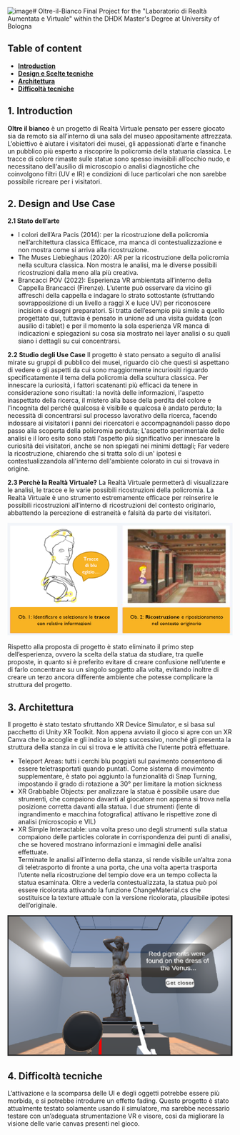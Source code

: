 ![image](https://github.com/federicabonifazi/Oltre-il-Bianco/assets/92318256/eddc49b0-08a8-4038-bcc0-1e15b8412e33)# Oltre-il-Bianco
Final Project for the "Laboratorio di Realtà Aumentata e Virtuale" within the DHDK Master's Degree at University of Bologna

## Table of content 
- [**Introduction**](#introduction)
- [**Design e Scelte tecniche**](#usecase)
- [**Architettura**](#softarchi)
- [**Difficoltà tecniche**](#criticalities)

## 1. Introduction <a name="introduction"></a>
<b>Oltre il bianco</b> è un progetto di Realtà Virtuale pensato per essere giocato sia da remoto sia all’interno di una sala del museo appositamente attrezzata. L’obiettivo è aiutare i visitatori dei musei, gli appassionati d’arte e finanche un pubblico più esperto a riscoprire la policromia della statuaria classica. Le tracce di colore rimaste sulle statue sono spesso invisibili all’occhio nudo, e necessitano dell'ausilio di microscopio o analisi diagnostiche che coinvolgono filtri (UV e IR) e condizioni di luce particolari che non sarebbe possibile ricreare per i visitatori.

## 2. Design and Use Case <a name="usecase"></a>
<b>2.1 Stato dell’arte</b>
<ul>
  <li>I colori dell’Ara Pacis (2014): per la ricostruzione della policromia nell’architettura classica Efficace, ma manca di contestualizzazione e non mostra come si arriva alla ricostruzione.</li> 
<li>The Muses Liebieghaus (2020): AR per la ricostruzione della policromia nella scultura classica. Non mostra le analisi, ma le diverse possibili ricostruzioni dalla meno alla più creativa.</li>
<li>Brancacci POV (2022): Esperienza VR ambientata all’interno della Cappella Brancacci (Firenze). L’utente può osservare da vicino gli affreschi della cappella e indagare lo strato sottostante (sfruttando sovrapposizione di un livello a raggi X e luce UV) per riconoscere incisioni e disegni preparatori. Si tratta dell’esempio più simile a quello progettato qui, tuttavia è pensato in unione ad una visita guidata (con ausilio di tablet) e per il momento la sola esperienza VR manca di indicazioni e spiegazioni su cosa sia mostrato nei layer analisi o su quali siano i dettagli su cui concentrarsi. </li>
</ul>
<b>2.2 Studio degli Use Case</b>
Il progetto è stato pensato a seguito di analisi mirate su gruppi di pubblico dei musei, riguardo ciò che questi si aspettano di vedere o gli aspetti da cui sono maggiormente  incuriositi riguardo specificatamente il tema della policromia della scultura classica. 
Per innescare la curiosità, i fattori scatenanti più efficaci da tenere in considerazione sono risultati:
la novità delle informazioni, l'aspetto inaspettato della ricerca, il mistero alla base della perdita del colore e l'incognita del perché qualcosa è visibile e qualcosa è andato perduto;
la necessità di concentrarsi sul processo lavorativo della ricerca, facendo indossare ai visitatori i panni dei ricercatori e accompagnandoli passo dopo passo alla scoperta della policromia perduta;
L'aspetto sperimentale delle analisi e il loro esito sono stati l'aspetto più significativo per innescare la curiosità dei visitatori, anche se non spiegati nei minimi dettagli; 
Far vedere la ricostruzione, chiarendo che si tratta solo di un' ipotesi e contestualizzandola all'interno dell'ambiente colorato in cui si trovava in origine.

<b>2.3 Perchè la Realtà Virtuale?</b>
La Realtà Virtuale permetterà di visualizzare le analisi, le tracce e le varie possibili ricostruzioni della policromia. La Realtà Virtuale è uno strumento estremamente efficace per reinserire le possibili ricostruzioni all’interno di ricostruzioni del contesto originario, abbattendo la percezione di estraneità e falsità da parte dei visitatori.
<br>
<p align="center">
<img src="img/storyboard.png">
</p>

Rispetto alla proposta di progetto è stato eliminato il primo step dell’esperienza, ovvero la scelta della statua da studiare, tra quelle proposte, in quanto si è preferito evitare di creare confusione nell’utente e di farlo concentrare su un singolo soggetto alla volta, evitando inoltre di creare un terzo ancora differente ambiente che potesse complicare la struttura del progetto.

## 3. Architettura <a name="softarchi"></a>
Il progetto è stato testato sfruttando XR Device Simulator, e si basa sul pacchetto di Unity XR Toolkit. 
Non appena avviato il gioco si apre con un XR Canva che lo accoglie e gli indica lo step successivo, nonché gli presenta la struttura della stanza in cui si trova e le attività che l’utente potrà effettuare.
- Teleport Areas: tutti i cerchi blu poggiati sul pavimento consentono di essere teletrasportati quando puntati. Come sistema di movimento supplementare, è stato poi aggiunto la funzionalità di Snap Turning, impostando il grado di rotazione a 30° per limitare la motion sickness 
- XR Grabbable Objects: per analizzare la statua è possibile usare due strumenti, che compaiono davanti al giocatore non appena si trova nella posizione corretta davanti alla statua. I due strumenti (lente di ingrandimento e macchina fotografica) attivano le rispettive zone di analisi (microscopio e VIL)
- XR Simple Interactable: una volta preso uno degli strumenti sulla statua compaiono delle particles colorate in corrispondenza dei punti di analisi, che se hovered mostrano informazioni e immagini delle analisi effettuate.  
Terminate le analisi all’interno della stanza, si rende visibile un’altra zona di teletrasporto di fronte a una porta, che una volta aperta trasporta l’utente nella ricostruzione del tempio dove era un tempo collecta la statua esaminata. Oltre a vederla contestualizzata, la statua può poi essere ricolorata attivando la funzione ChangeMaterial.cs che sostituisce la texture attuale con la versione ricolorata, plausibile ipotesi dell’originale.

<p align="center">
<img src="img/game.png">
</p>

## 4. Difficoltà tecniche <a name="criticalities"></a>
L’attivazione e la scomparsa delle UI e degli oggetti potrebbe essere più morbida, e si potrebbe introdurre un effetto fading. Questo progetto è stato attualmente testato solamente usando il simulatore, ma sarebbe necessario testare con un’adeguata strumentazione VR e visore, così da migliorare la visione delle varie canvas presenti nel gioco. 

